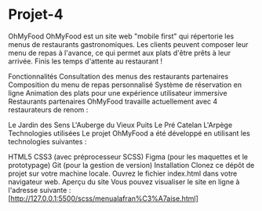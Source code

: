 # Projet-4

OhMyFood
OhMyFood est un site web "mobile first" qui répertorie les menus de restaurants gastronomiques. 
Les clients peuvent composer leur menu de repas à l'avance, ce qui permet aux plats d'être prêts à leur arrivée. 
Finis les temps d'attente au restaurant !

Fonctionnalités
Consultation des menus des restaurants partenaires
Composition du menu de repas personnalisé
Système de réservation en ligne
Animation des plats pour une expérience utilisateur immersive
Restaurants partenaires
OhMyFood travaille actuellement avec 4 restaurateurs de renom :

Le Jardin des Sens
L'Auberge du Vieux Puits
Le Pré Catelan
L'Arpège
Technologies utilisées
Le projet OhMyFood a été développé en utilisant les technologies suivantes :

HTML5
CSS3 (avec préprocesseur SCSS)
Figma (pour les maquettes et le prototypage)
Git (pour la gestion de version)
Installation
Clonez ce dépôt de projet sur votre machine locale.
Ouvrez le fichier index.html dans votre navigateur web.
Aperçu du site
Vous pouvez visualiser le site en ligne à l'adresse suivante : [http://127.0.0.1:5500/scss/menualafran%C3%A7aise.html]
